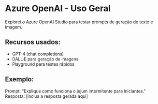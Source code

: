 # Azure OpenAI - Uso Geral

Explorei o Azure OpenAI Studio para testar prompts de geração de texto e imagem.

## Recursos usados:
- GPT-4 (chat completions)
- DALL·E para geração de imagens
- Playground para testes rápidos

## Exemplo:
Prompt: "Explique como funciona o jejum intermitente para iniciantes."
Resposta: [inclua a resposta gerada aqui]

